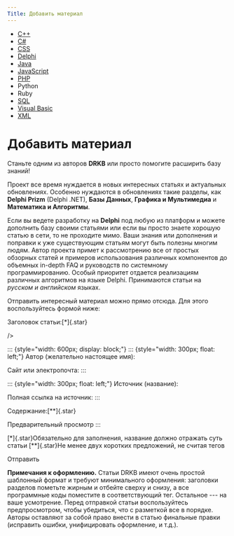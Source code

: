 ```yaml
---
Title: Добавить материал
---
```



-   [C++](javascript:%20voidPutATag('%5Bcode=cpp%5D','%5B/code%5D','content'))
-   [C#](javascript:%20voidPutATag('%5Bcode=csharp%5D','%5B/code%5D','content'))
-   [CSS](javascript:%20voidPutATag('%5Bcode=css%5D','%5B/code%5D','content'))
-   [Delphi](javascript:%20voidPutATag('%5Bcode=delphi%5D','%5B/code%5D','content'))
-   [Java](javascript:%20voidPutATag('%5Bcode=java%5D','%5B/code%5D','content'))
-   [JavaScript](javascript:%20voidPutATag('%5Bcode=jscript%5D','%5B/code%5D','content'))
-   [PHP](javascript:%20voidPutATag('%5Bcode=php%5D','%5B/code%5D','content'))
-   Python
-   Ruby
-   [SQL](javascript:%20voidPutATag('%5Bcode=sql%5D','%5B/code%5D','content'))
-   [Visual
    Basic](javascript:%20voidPutATag('%5Bcode=vb%5D','%5B/code%5D','content'))
-   [XML](javascript:%20voidPutATag('%5Bcode=xml%5D','%5B/code%5D','content'))

Добавить материал
=================

Станьте одним из авторов **DRKB** или просто помогите расширить базу
знаний!

Проект все время нуждается в новых интересных статьях и актуальных
обновлениях. Особенно нуждаются в обновлениях такие разделы, как
**Delphi Prizm** (Delphi .NET), **Базы Данных**,
**Графика и Мультимедиа** и **Математика и Алгоритмы**.

Если вы ведете разработку на **Delphi** под любую из платформ и можете
дополнить базу своими статьями или если вы просто знаете хорошую статью
в сети, то не проходите мимо. Ваши знания или дополнения и поправки к
уже существующим статьям могут быть полезны многим людям. Автор проекта
примет к рассмотрению все от простых обзорных статей и примеров
использования различных компонентов до объемных in-depth FAQ и
руководств по системному программированию. Особый приоритет отдается
реализациям различных алгоритмов на языке Delphi. Принимаются статьи на
*русском и английском* языках.

Отправить интересный материал можно прямо отсюда. Для этого
воспользуйтесь формой ниже:

Заголовок статьи:[*]{.star}


/\>

::: {style="width: 600px; display: block;"}
::: {style="width: 300px; float: left;"}
Автор (желательно настоящее имя):

Сайт или электропочта:
:::

::: {style="width: 300px; float: left;"}
Источник (название):

Полная ссылка на источник:
:::

Содержание:[**]{.star}





Предварительный просмотр
:::

[*]{.star}Обязательно для заполнения, название должно отражать суть
статьи
[**]{.star}Не менее двух коротких предложений, не считая тегов


Отправить



**Примечания к оформлению.**
Статьи DRKB имеют очень простой шаблонный формат и требуют минимального
оформления: заголовки разделов пометьте жирным и отбейте сверху и снизу,
а все программные коды поместите в соответствующий тег. Остальное --- на
ваше усмотрение.
Перед отправкой статьи воспользуйтесь предпросмотром, чтобы убедиться,
что с разметкой все в порядке.
Авторы оставляют за собой право внести в статью финальные правки
(исправить ошибки, унифицировать оформление, и т.д.).

